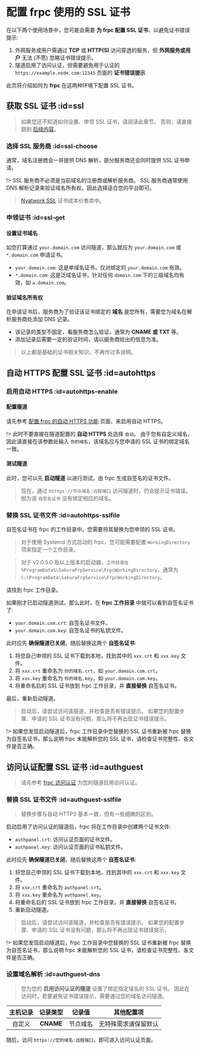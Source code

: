 # 配置 frpc 使用的 SSL 证书

在以下两个使用场景中，您可能会需要 **为 frpc 配置 SSL 证书**，以避免证书错误提示:

1. 外网服务或用户需通过 **TCP** 或 **HTTP(S)** 访问穿透的服务，但 **外网服务或用户** 无法 (不愿) 忽略证书错误提示。
1. 隧道启用了访问认证，但需要避免用于认证的 `https://example.node.com:12345` 页面的 **证书错误提示**

此页将介绍如何为 **frpc** 在这两种环境下配置 SSL 证书。

## 获取 SSL 证书 :id=ssl

> 如果您还不知道如何设置、申领 SSL 证书，请阅读此章节。
否则，请直接跳到 [后续内容](#auto-https)。

### 选择 SSL 服务商 :id=ssl-choose

通常，域名注册商会一并提供 DNS 解析，部分服务商还会同时提供 SSL 证书申请。

!> SSL 服务商不必须是当前域名的注册商或解析服务商。
SSL 服务商通常使用 DNS 解析记录来验证域名所有权，因此选择适合您的平台即可。

> [Nyatwork SSL](https://get.ssl.moe) 证书成本价售卖中。

### 申领证书 :id=ssl-get

#### 设置证书域名

如您打算通过 `your.domain.com` 访问隧道，那么就应为 `your.domain.com` 或 `*.domain.com` 申请证书。

- `your.domain.com`: 这是单域名证书，仅对绑定的 `your.domain.com` 有效。
- `*.domain.com`: 这是泛域名证书，针对任何 `domain.com` 下的三级域名均有效，如 `a.domain.com`。

#### 验证域名所有权

在申请证书后，服务商为了验证该证书绑定的 **域名** 是您所有，需要您为域名在解析服务商处添加 DNS 记录。

- 该记录的类型不固定，看服务商怎么验证，通常为 **CNAME 或 TXT** 等。
- 添加记录后需要一定的验证时间，请以服务商给出的信息为准。

> 以上都是基础的证书相关知识，不再作过多说明。

## 自动 HTTPS 配置 SSL 证书 :id=autohttps

### 启用自动 HTTPS :id=autohttps-enable

#### 配置隧道

请先参考 [配置 frpc 的自动 HTTPS 功能](/fap/site-inaccessible#frpc-auto-https) 页面，来启用自动 HTTPS。

!> 此时不要直接在隧道配置的 **自动 HTTPS** 处选择 `自动`。
由于您有自定义域名，因此请直接在该参数处输入 `你的域名`，该域名应与您申请的 SSL 证书的绑定域名一致。

#### 测试隧道

此时，您可以先 **启动隧道** 以进行测试，由 frpc 生成自签名的证书文件。

> 现在，通过 `htttps://节点域名:远程端口` 访问隧道时，仍会提示证书错误。
因为该 `自签名证书` 没有绑定相应的域名。

### 替换 SSL 证书文件 :id=autohttps-sslfile

自签名证书在 frpc 的工作目录中。您需要将其替换为您申领的 SSL 证书。

> 对于使用 Systemd 方式启动的 frpc，您可能需要配置 `WorkingDirectory` 项来指定一个工作目录。

> 对于 v2.0.5.0 及以上版本的启动器，`工作目录在 %ProgramData%\SakuraFrpService\FrpcWorkingDirectory`，通常为 `C:\ProgramData\SakuraFrpService\FrpcWorkingDirectory`。

请找到 frpc 工作目录。

如果刚才已启动隧道测试，那么此时，在 **frpc 工作目录** 中就可以看到自签名证书了:

- `your.domain.com.crt`: 自签名证书文件。
- `your.domain.com.key`: 自签名证书的私钥文件。

此时应先 **确保隧道已关闭**，随后替换这两个 **自签名证书**:

1. 将您自己申领的 SSL 证书下载到本地，找到其中的 `xxx.crt` 和 `xxx.key` 文件。
1. 将 `xxx.crt` 重命名为 `你的域名.crt`，如 `your.domain.com.crt`。
1. 将 `xxx.key` 重命名为 `你的域名.key`，如 `your.domain.com.key`。
1. 将重命名后的 SSL 证书放到 frpc 工作目录，并 **直接替换** 自签名证书。

最后，重新启动隧道。

> 启动后，请尝试访问该隧道，并检查是否有错误提示。
如果您的配置步骤、申请的 SSL 证书没有问题，那么将不再出现证书错误提示。

!> 如果您发现启动隧道后，frpc 工作目录中您替换的 SSL 证书重新被 frpc 替换为自签名证书，那么说明 frpc 未能解析您的 SSL 证书，请检查证书完整性、各文件是否正确。

## 访问认证配置 SSL 证书 :id=authguest

> 请先参考 [frpc 访问认证](/bestpractice/security#frpc-访问认证) 为您的隧道启用访问认证。

### 替换 SSL 证书文件 :id=authguest-sslfile

> 替换步骤与自动 HTTPS 基本一致，但有一些细微的区别。

启动启用了访问认证的隧道后，frpc 将在工作目录中创建两个证书文件:

- `authpanel.crt`: 访问认证页面的证书文件。
- `authpanel.key`: 访问认证页面的证书私钥文件。

此时应先 **确保隧道已关闭**，随后替换这两个 **自签名证书**:

1. 将您自己申领的 SSL 证书下载到本地，找到其中的 `xxx.crt` 和 `xxx.key` 文件。
1. 将 `xxx.crt` 重命名为 `authpanel.crt`。
1. 将 `xxx.key` 重命名为 `authpanel.key`。
1. 将重命名后的 SSL 证书放到 frpc 工作目录，并 **直接替换** 自签名证书。
1. 重新启动隧道。

> 启动后，请尝试访问该隧道，并检查是否有错误提示。
如果您的配置步骤、申请的 SSL 证书没有问题，那么将不再出现证书错误提示。

!> 如果您发现启动隧道后，frpc 工作目录中您替换的 SSL 证书重新被 frpc 替换为自签名证书，那么说明 frpc 未能解析您的 SSL 证书，请检查证书完整性、各文件是否正确。

### 设置域名解析 :id=authguest-dns

> 您为您的 **启用访问认证的隧道** 设置了绑定指定域名的 SSL 证书。
因此在访问时，若要避免证书错误提示，需要通过您的域名访问隧道。

| 主机记录 | 记录类型  | 记录值   | 其他配置项           |
| :------: | :-------: | :------: | :------------------: |
| 自定义   | **CNAME** | 节点域名 | 无特殊需求请保留默认 |

随后，访问 `https://您的域名:远程端口`，即可进入访问认证页面。
